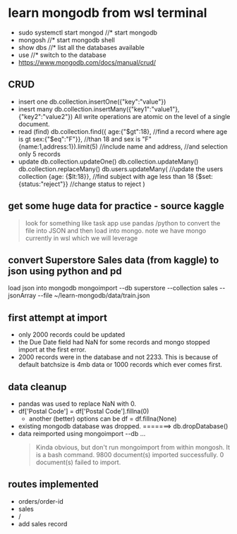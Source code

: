 # learn mongodb from wsl terminal
- sudo systemctl start mongod //* start mongodb
- mongosh                     //* start mongodb shell
- show dbs                    //* list all the databases available
- use <dbname>                //* switch to the database
- https://www.mongodb.com/docs/manual/crud/

## CRUD
  - insert one 
    db.collection.insertOne({"key":"value"})
  - inesrt many
    db.collection.insertMany({"key1":"value1"},{"key2":"value2"})
    All write operations are atomic on the level of a single document. 
  - read (find)
    db.collection.find({
      age:{"$gt":18},                 //find a record where age is gt
      sex:{"$eq":"F"}},               //than 18 and sex is "F"
      {name:1,address:1}).limit(5)   //include name and address, 
                                     //and selection only 5 records
  - update
    db.collection.updateOne()
    db.collection.updateMany()
    db.collection.replaceMany()
       db.users.updateMany(         //update the users collection
         {age: {$lt:18}},           //find subject with age less than 18
         {$set:{status:"reject"}}   //change status to reject
         )
## get some huge data for practice - source kaggle
   > look for something like task app 
   > use pandas /python to convert the file into JSON
   > and then load into mongo.
   > note we have mongo currently in wsl which we will leverage
## convert Superstore Sales data (from kaggle) to json using python and pd
   load json into mongodb
   mongoimport --db superstore --collection sales --jsonArray --file ~/learn-mongodb/data/train.json
## first attempt at import
   - only 2000 records could be updated 
   - the Due Date field had NaN for some records and mongo stopped import at the first error. 
   - 2000 records were in the database and not 2233. This is because of default batchsize is 4mb data or 1000 records which ever comes first.
## data cleanup
   - pandas was used to replace NaN with 0.
   - df['Postal Code'] = df['Postal Code'].fillna(0)
     - another (better) options can be df = df.fillna(None)
   - existing mongodb database was dropped. =======> db.dropDatabase()
   - data reimported using mongoimport --db ...
     > Kinda obvious, but don't run mongoimport from within mongosh. It is a bash command.
     > 9800 document(s) imported successfully. 0 document(s) failed to import.  
## routes implemented
   - orders/order-id
   - sales
   - /
   - add sales record
